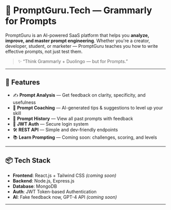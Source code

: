# 🧠 PromptGuru.Tech — Grammarly for Prompts

PromptGuru is an AI-powered SaaS platform that helps you **analyze, improve, and master prompt engineering**. Whether you're a creator, developer, student, or marketer — PromptGuru teaches you how to write effective prompts, not just test them.

> ✨ “Think Grammarly + Duolingo — but for Prompts.”

---

## 🚀 Features

- ✍️ **Prompt Analysis** — Get feedback on clarity, specificity, and usefulness
- 🧠 **Prompt Coaching** — AI-generated tips & suggestions to level up your skill
- 📂 **Prompt History** — View all past prompts with feedback
- 🔐 **JWT Auth** — Secure login system
- 🛠️ **REST API** — Simple and dev-friendly endpoints
- 📚 **Learn Prompting** — Coming soon: challenges, scoring, and levels

---

## 📦 Tech Stack

- **Frontend**: React.js + Tailwind CSS *(coming soon)*
- **Backend**: Node.js, Express.js
- **Database**: MongoDB
- **Auth**: JWT Token-based Authentication
- **AI**: Fake feedback now, GPT-4 API *(coming soon)*

---

